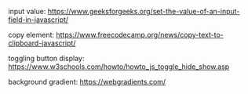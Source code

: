 input value: https://www.geeksforgeeks.org/set-the-value-of-an-input-field-in-javascript/

copy element: https://www.freecodecamp.org/news/copy-text-to-clipboard-javascript/

toggling button display: https://www.w3schools.com/howto/howto_js_toggle_hide_show.asp

background gradient: https://webgradients.com/
